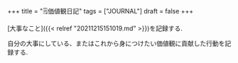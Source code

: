 +++
title = "🗒価値観日記"
tags = ["JOURNAL"]
draft = false
+++

[大事なこと]({{< relref "20211215151019.md" >}})を記録する.

自分の大事にしている、またはこれから身につけたい価値観に貢献した行動を記録する.

